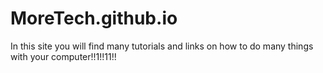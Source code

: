 # MoreTech.github.io
In this site you will find many tutorials and links on how to do many things with your computer!!1!!11!!
